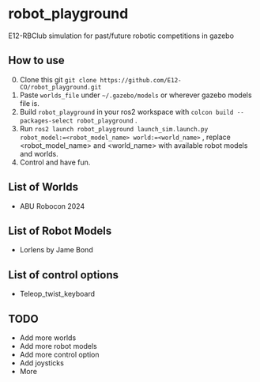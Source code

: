 # robot_playground
E12-RBClub simulation for past/future robotic competitions in gazebo 

## How to use
0. Clone this git `git clone https://github.com/E12-CO/robot_playground.git`
1. Paste `worlds_file` under `~/.gazebo/models` or wherever gazebo models file is.
2. Build `robot_playground` in your ros2 workspace with `colcon build --packages-select robot_playground` .
3. Run `ros2 launch robot_playground launch_sim.launch.py robot_model:=<robot_model_name> world:=<world_name>` , replace <robot_model_name> and <world_name> with available robot models and worlds.
4. Control and have fun.

## List of Worlds
- ABU Robocon 2024

## List of Robot Models
- Lorlens by Jame Bond 

## List of control options
- Teleop_twist_keyboard

## TODO
- Add more worlds
- Add more robot models
- Add more control option
- Add joysticks
- More

